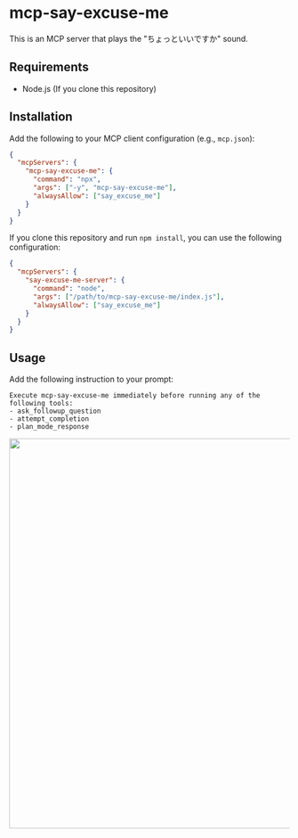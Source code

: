 # mcp-say-excuse-me

This is an MCP server that plays the "ちょっといいですか" sound.

## Requirements

- Node.js (If you clone this repository)

## Installation

Add the following to your MCP client configuration (e.g., `mcp.json`):

```json
{
  "mcpServers": {
    "mcp-say-excuse-me": {
      "command": "npx",
      "args": ["-y", "mcp-say-excuse-me"],
      "alwaysAllow": ["say_excuse_me"]
    }
  }
}
```

If you clone this repository and run `npm install`, you can use the following configuration:

```json
{
  "mcpServers": {
    "say-excuse-me-server": {
      "command": "node",
      "args": ["/path/to/mcp-say-excuse-me/index.js"],
      "alwaysAllow": ["say_excuse_me"]
    }
  }
}
```

## Usage

Add the following instruction to your prompt:

```
Execute mcp-say-excuse-me immediately before running any of the following tools:
- ask_followup_question
- attempt_completion
- plan_mode_response
```

<picture>
  <source media="(prefers-color-scheme: dark)" srcset="./images/root_code_dark.png">
  <source media="(prefers-color-scheme: light)" srcset="./images/root_code_light.png">
  <img width="700" src="./images/root_code_dark.png">
</picture>
